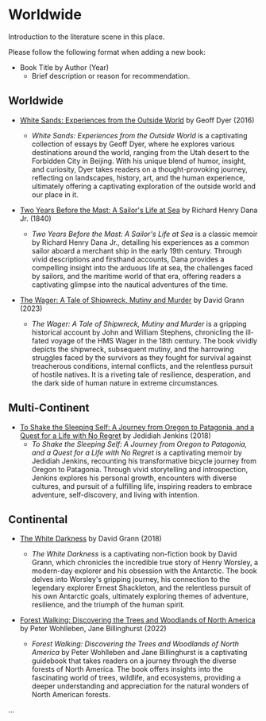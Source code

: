 # Worldwide

Introduction to the literature scene in this place.

Please follow the following format when adding a new book:

- Book Title by Author (Year)  
   - Brief description or reason for recommendation.

## Worldwide

- [White Sands: Experiences from the Outside World](https://www.goodreads.com/book/show/26014867-white-sands) by Geoff Dyer (2016)  
    - *White Sands: Experiences from the Outside World* is a captivating collection of essays by Geoff Dyer, where he explores various destinations around the world, ranging from the Utah desert to the Forbidden City in Beijing. With his unique blend of humor, insight, and curiosity, Dyer takes readers on a thought-provoking journey, reflecting on landscapes, history, art, and the human experience, ultimately offering a captivating exploration of the outside world and our place in it.

- [Two Years Before the Mast: A Sailor's Life at Sea](https://www.goodreads.com/book/show/335397.Two_Years_Before_the_Mast) by Richard Henry Dana Jr. (1840)  
   - *Two Years Before the Mast: A Sailor's Life at Sea* is a classic memoir by Richard Henry Dana Jr., detailing his experiences as a common sailor aboard a merchant ship in the early 19th century. Through vivid descriptions and firsthand accounts, Dana provides a compelling insight into the arduous life at sea, the challenges faced by sailors, and the maritime world of that era, offering readers a captivating glimpse into the nautical adventures of the time.
   
- [The Wager: A Tale of Shipwreck, Mutiny and Murder](https://www.goodreads.com/book/show/61714633-the-wager) by David Grann (2023)  
    - *The Wager: A Tale of Shipwreck, Mutiny and Murder* is a gripping historical account by John and William Stephens, chronicling the ill-fated voyage of the HMS Wager in the 18th century. The book vividly depicts the shipwreck, subsequent mutiny, and the harrowing struggles faced by the survivors as they fought for survival against treacherous conditions, internal conflicts, and the relentless pursuit of hostile natives. It is a riveting tale of resilience, desperation, and the dark side of human nature in extreme circumstances.

## Multi-Continent

- [To Shake the Sleeping Self: A Journey from Oregon to Patagonia, and a Quest for a Life with No Regret](https://www.goodreads.com/book/show/35356383-to-shake-the-sleeping-self) by Jedidiah Jenkins (2018)  
   - *To Shake the Sleeping Self: A Journey from Oregon to Patagonia, and a Quest for a Life with No Regret* is a captivating memoir by Jedidiah Jenkins, recounting his transformative bicycle journey from Oregon to Patagonia. Through vivid storytelling and introspection, Jenkins explores his personal growth, encounters with diverse cultures, and pursuit of a fulfilling life, inspiring readers to embrace adventure, self-discovery, and living with intention.

## Continental

- [The White Darkness](https://www.goodreads.com/book/show/39723730-the-white-darkness) by David Grann (2018)  
   - *The White Darkness* is a captivating non-fiction book by David Grann, which chronicles the incredible true story of Henry Worsley, a modern-day explorer and his obsession with the Antarctic. The book delves into Worsley's gripping journey, his connection to the legendary explorer Ernest Shackleton, and the relentless pursuit of his own Antarctic goals, ultimately exploring themes of adventure, resilience, and the triumph of the human spirit.
   
- [Forest Walking: Discovering the Trees and Woodlands of North America](https://www.goodreads.com/book/show/59593246-forest-walking) by Peter Wohlleben, Jane Billinghurst (2022)  
    - *Forest Walking: Discovering the Trees and Woodlands of North America* by Peter Wohlleben and Jane Billinghurst is a captivating guidebook that takes readers on a journey through the diverse forests of North America. The book offers insights into the fascinating world of trees, wildlife, and ecosystems, providing a deeper understanding and appreciation for the natural wonders of North American forests.

...
